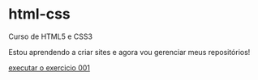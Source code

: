 # html-css
 Curso de HTML5 e CSS3

Estou aprendendo a criar sites e agora vou gerenciar meus repositórios!
 
 <a href="https://joaooliveiraas.github.io/html-css/exercicios/ex001/index.html"> executar o exercicio 001   </a> 